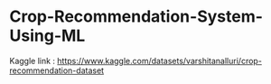# Crop-Recommendation-System-Using-ML

Kaggle link : https://www.kaggle.com/datasets/varshitanalluri/crop-recommendation-dataset
